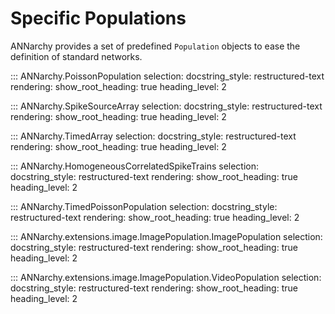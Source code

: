 # Specific Populations

ANNarchy provides a set of predefined `Population` objects to ease the
definition of standard networks.

::: ANNarchy.PoissonPopulation
    selection:
      docstring_style: restructured-text
    rendering:
      show_root_heading: true
      heading_level: 2

::: ANNarchy.SpikeSourceArray
    selection:
      docstring_style: restructured-text
    rendering:
      show_root_heading: true
      heading_level: 2

::: ANNarchy.TimedArray
    selection:
      docstring_style: restructured-text
    rendering:
      show_root_heading: true
      heading_level: 2

::: ANNarchy.HomogeneousCorrelatedSpikeTrains
    selection:
      docstring_style: restructured-text
    rendering:
      show_root_heading: true
      heading_level: 2

::: ANNarchy.TimedPoissonPopulation
    selection:
      docstring_style: restructured-text
    rendering:
      show_root_heading: true
      heading_level: 2

::: ANNarchy.extensions.image.ImagePopulation.ImagePopulation
    selection:
      docstring_style: restructured-text
    rendering:
      show_root_heading: true
      heading_level: 2

::: ANNarchy.extensions.image.ImagePopulation.VideoPopulation
    selection:
      docstring_style: restructured-text
    rendering:
      show_root_heading: true
      heading_level: 2
